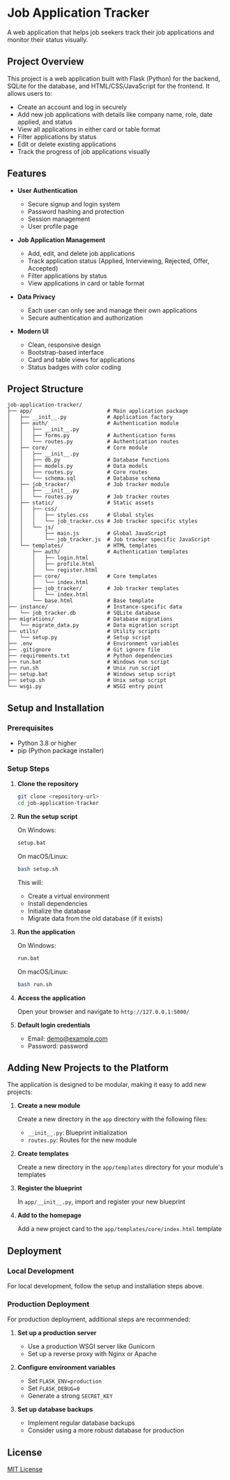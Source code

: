 # Job Application Tracker

A web application that helps job seekers track their job applications and monitor their status visually.

## Project Overview

This project is a web application built with Flask (Python) for the backend, SQLite for the database, and HTML/CSS/JavaScript for the frontend. It allows users to:

- Create an account and log in securely
- Add new job applications with details like company name, role, date applied, and status
- View all applications in either card or table format
- Filter applications by status
- Edit or delete existing applications
- Track the progress of job applications visually

## Features

- **User Authentication**
  - Secure signup and login system
  - Password hashing and protection
  - Session management
  - User profile page

- **Job Application Management**
  - Add, edit, and delete job applications
  - Track application status (Applied, Interviewing, Rejected, Offer, Accepted)
  - Filter applications by status
  - View applications in card or table format

- **Data Privacy**
  - Each user can only see and manage their own applications
  - Secure authentication and authorization

- **Modern UI**
  - Clean, responsive design
  - Bootstrap-based interface
  - Card and table views for applications
  - Status badges with color coding

## Project Structure

```
job-application-tracker/
├── app/                        # Main application package
│   ├── __init__.py             # Application factory
│   ├── auth/                   # Authentication module
│   │   ├── __init__.py
│   │   ├── forms.py            # Authentication forms
│   │   └── routes.py           # Authentication routes
│   ├── core/                   # Core module
│   │   ├── __init__.py
│   │   ├── db.py               # Database functions
│   │   ├── models.py           # Data models
│   │   ├── routes.py           # Core routes
│   │   └── schema.sql          # Database schema
│   ├── job_tracker/            # Job tracker module
│   │   ├── __init__.py
│   │   └── routes.py           # Job tracker routes
│   ├── static/                 # Static assets
│   │   ├── css/
│   │   │   ├── styles.css      # Global styles
│   │   │   └── job_tracker.css # Job tracker specific styles
│   │   └── js/
│   │       ├── main.js         # Global JavaScript
│   │       └── job_tracker.js  # Job tracker specific JavaScript
│   └── templates/              # HTML templates
│       ├── auth/               # Authentication templates
│       │   ├── login.html
│       │   ├── profile.html
│       │   └── register.html
│       ├── core/               # Core templates
│       │   └── index.html
│       ├── job_tracker/        # Job tracker templates
│       │   └── index.html
│       └── base.html           # Base template
├── instance/                   # Instance-specific data
│   └── job_tracker.db          # SQLite database
├── migrations/                 # Database migrations
│   └── migrate_data.py         # Data migration script
├── utils/                      # Utility scripts
│   └── setup.py                # Setup script
├── .env                        # Environment variables
├── .gitignore                  # Git ignore file
├── requirements.txt            # Python dependencies
├── run.bat                     # Windows run script
├── run.sh                      # Unix run script
├── setup.bat                   # Windows setup script
├── setup.sh                    # Unix setup script
└── wsgi.py                     # WSGI entry point
```

## Setup and Installation

### Prerequisites

- Python 3.8 or higher
- pip (Python package installer)

### Setup Steps

1. **Clone the repository**

   ```bash
   git clone <repository-url>
   cd job-application-tracker
   ```

2. **Run the setup script**

   On Windows:
   ```bash
   setup.bat
   ```

   On macOS/Linux:
   ```bash
   bash setup.sh
   ```

   This will:
   - Create a virtual environment
   - Install dependencies
   - Initialize the database
   - Migrate data from the old database (if it exists)

3. **Run the application**

   On Windows:
   ```bash
   run.bat
   ```

   On macOS/Linux:
   ```bash
   bash run.sh
   ```

4. **Access the application**

   Open your browser and navigate to `http://127.0.0.1:5000/`

5. **Default login credentials**

   - Email: demo@example.com
   - Password: password

## Adding New Projects to the Platform

The application is designed to be modular, making it easy to add new projects:

1. **Create a new module**

   Create a new directory in the `app` directory with the following files:
   - `__init__.py`: Blueprint initialization
   - `routes.py`: Routes for the new module

2. **Create templates**

   Create a new directory in the `app/templates` directory for your module's templates

3. **Register the blueprint**

   In `app/__init__.py`, import and register your new blueprint

4. **Add to the homepage**

   Add a new project card to the `app/templates/core/index.html` template

## Deployment

### Local Development

For local development, follow the setup and installation steps above.

### Production Deployment

For production deployment, additional steps are recommended:

1. **Set up a production server**

   - Use a production WSGI server like Gunicorn
   - Set up a reverse proxy with Nginx or Apache

2. **Configure environment variables**

   - Set `FLASK_ENV=production`
   - Set `FLASK_DEBUG=0`
   - Generate a strong `SECRET_KEY`

3. **Set up database backups**

   - Implement regular database backups
   - Consider using a more robust database for production

## License

[MIT License](LICENSE)
